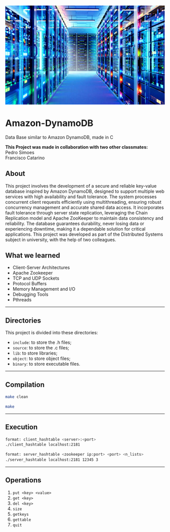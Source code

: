 ![Project IMG](DB.png)

# Amazon-DynamoDB
Data Base similar to Amazon DynamoDB, made in C

**This Project was made in collaboration with two other classmates:**<br>
Pedro Simoes <br>
Francisco Catarino <br>

## About
This project involves the development of a secure and reliable key-value database inspired by Amazon DynamoDB, designed to support multiple web services with high availability and fault tolerance. The system processes concurrent client requests efficiently using multithreading, ensuring robust concurrency management and accurate shared data access. It incorporates fault tolerance through server state replication, leveraging the Chain Replication model and Apache ZooKeeper to maintain data consistency and reliability. The database guarantees durability, never losing data or experiencing downtime, making it a dependable solution for critical applications.
This project was developed as part of the Distributed Systems subject in university, with the help of two colleagues.

## What we learned
  - Client-Server Architectures
  - Apache Zookeeper
  - TCP and UDP Sockets
  - Protocol Buffers
  - Memory Management and I/O
  - Debugging Tools
  - Pthreads

---
## Directories
This project is divided into these directories:
- ```include```: to store the .h files;
- ```source```: to store the .c files;
- ```lib```: to store libraries;
- ```object```: to store object files;
- ```binary```: to store executable files.

---
## Compilation
```bash
make clean
```
```bash
make
```

---
## Execution

```bash
format: client_hashtable <server>:<port>
./client_hashtable localhost:2181
```

```bash
format: server_hashtable <zookeeper ip:port> <port> <n_lists>
./server_hashtable localhost:2181 12345 3
```

---
## Operations
1. ```put <key> <value>```
2. ```get <key>```
3. ```del <key>```
4. ```size```
5. ```getkeys```
6. ```gettable```
7. ```quit```
